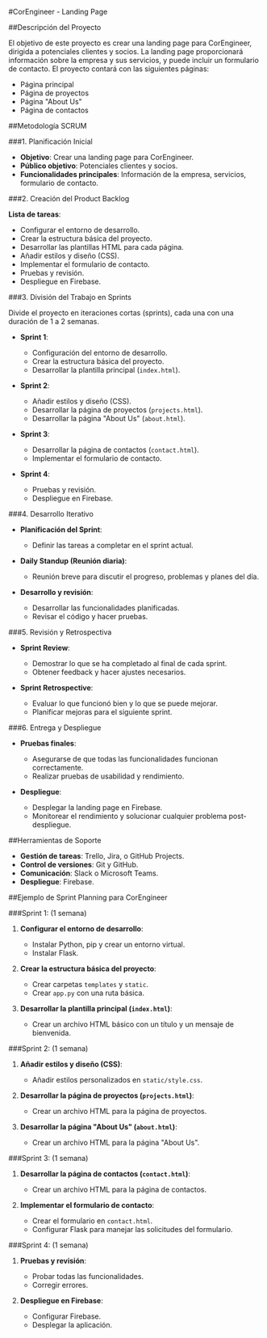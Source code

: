 #CorEngineer - Landing Page

##Descripción del Proyecto

El objetivo de este proyecto es crear una landing page para CorEngineer, dirigida a potenciales clientes y socios. La landing page proporcionará información sobre la empresa y sus servicios, y puede incluir un formulario de contacto. El proyecto contará con las siguientes páginas:

- Página principal
- Página de proyectos
- Página "About Us"
- Página de contactos

##Metodología SCRUM

###1. Planificación Inicial

- **Objetivo**: Crear una landing page para CorEngineer.
- **Público objetivo**: Potenciales clientes y socios.
- **Funcionalidades principales**: Información de la empresa, servicios, formulario de contacto.

###2. Creación del Product Backlog

**Lista de tareas**:

- Configurar el entorno de desarrollo.
- Crear la estructura básica del proyecto.
- Desarrollar las plantillas HTML para cada página.
- Añadir estilos y diseño (CSS).
- Implementar el formulario de contacto.
- Pruebas y revisión.
- Despliegue en Firebase.

###3. División del Trabajo en Sprints

Divide el proyecto en iteraciones cortas (sprints), cada una con una duración de 1 a 2 semanas.

- **Sprint 1**:

  - Configuración del entorno de desarrollo.
  - Crear la estructura básica del proyecto.
  - Desarrollar la plantilla principal (`index.html`).

- **Sprint 2**:

  - Añadir estilos y diseño (CSS).
  - Desarrollar la página de proyectos (`projects.html`).
  - Desarrollar la página "About Us" (`about.html`).

- **Sprint 3**:

  - Desarrollar la página de contactos (`contact.html`).
  - Implementar el formulario de contacto.

- **Sprint 4**:
  - Pruebas y revisión.
  - Despliegue en Firebase.

###4. Desarrollo Iterativo

- **Planificación del Sprint**:

  - Definir las tareas a completar en el sprint actual.

- **Daily Standup (Reunión diaria)**:

  - Reunión breve para discutir el progreso, problemas y planes del día.

- **Desarrollo y revisión**:
  - Desarrollar las funcionalidades planificadas.
  - Revisar el código y hacer pruebas.

###5. Revisión y Retrospectiva

- **Sprint Review**:

  - Demostrar lo que se ha completado al final de cada sprint.
  - Obtener feedback y hacer ajustes necesarios.

- **Sprint Retrospective**:
  - Evaluar lo que funcionó bien y lo que se puede mejorar.
  - Planificar mejoras para el siguiente sprint.

###6. Entrega y Despliegue

- **Pruebas finales**:

  - Asegurarse de que todas las funcionalidades funcionan correctamente.
  - Realizar pruebas de usabilidad y rendimiento.

- **Despliegue**:
  - Desplegar la landing page en Firebase.
  - Monitorear el rendimiento y solucionar cualquier problema post-despliegue.

##Herramientas de Soporte

- **Gestión de tareas**: Trello, Jira, o GitHub Projects.
- **Control de versiones**: Git y GitHub.
- **Comunicación**: Slack o Microsoft Teams.
- **Despliegue**: Firebase.

##Ejemplo de Sprint Planning para CorEngineer

###Sprint 1: (1 semana)

1. **Configurar el entorno de desarrollo**:

   - Instalar Python, pip y crear un entorno virtual.
   - Instalar Flask.

2. **Crear la estructura básica del proyecto**:

   - Crear carpetas `templates` y `static`.
   - Crear `app.py` con una ruta básica.

3. **Desarrollar la plantilla principal (`index.html`)**:
   - Crear un archivo HTML básico con un título y un mensaje de bienvenida.

###Sprint 2: (1 semana)

1. **Añadir estilos y diseño (CSS)**:

   - Añadir estilos personalizados en `static/style.css`.

2. **Desarrollar la página de proyectos (`projects.html`)**:

   - Crear un archivo HTML para la página de proyectos.

3. **Desarrollar la página "About Us" (`about.html`)**:
   - Crear un archivo HTML para la página "About Us".

###Sprint 3: (1 semana)

1. **Desarrollar la página de contactos (`contact.html`)**:

   - Crear un archivo HTML para la página de contactos.

2. **Implementar el formulario de contacto**:
   - Crear el formulario en `contact.html`.
   - Configurar Flask para manejar las solicitudes del formulario.

###Sprint 4: (1 semana)

1. **Pruebas y revisión**:

   - Probar todas las funcionalidades.
   - Corregir errores.

2. **Despliegue en Firebase**:
   - Configurar Firebase.
   - Desplegar la aplicación.
